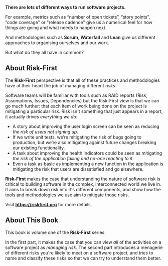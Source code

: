 
**There are lots of different ways to run software projects.**

For example, metrics such as “number of open tickets”, “story points”, “code coverage" or "release cadence" give us a numerical feel for how things are going and what needs to happen next.  

And methodologies such as **Scrum**, **Waterfall** and **Lean** give us different approaches to organising ourselves and our work.

But what do they all have in common?

## About Risk-First

The **Risk-First** perspective is that all of these practices and methodologies have at their heart the job of managing different _risks_.  

Software teams will be familiar with tools such as RAID reports (Risk, Assumptions, Issues, Dependencies) but the Risk-First view is that we can go much further: that each item of work being done on the project is mitigating a particular risk. Risk isn't something that just appears in a report, it actually drives _everything we do_:

- A story about improving the user login screen can be seen as reducing _the risk of users not signing up_.
- If we write unit tests, we’re mitigating the risk of bugs going to production, but we’re also mitigating against future changes breaking our existing functionality.
- A task about improving the health indicators could be seen as mitigating _the risk of the application failing and no-one reacting to it_.
- Even a task as basic as implementing a new function in the application is mitigating the risk that users are dissatisfied and go elsewhere.

**Risk-First** makes the case that understanding the nature of software risk is critical to building software in the complex, interconnected world we live in.  It aims to break down risk into it's different components, and show how the tools and methodologies we use aim to mitigate those risks.

Visit **https://riskfirst.org** for more details.

## About This Book

This book is volume one of the **Risk-First** series.  

In the first part, it makes the case that you can view _all_ of the activities on a software project as _managing risk_.  The second part introduces a menagerie of different risks you're likely to meet on a software project, and tries to name and classify these risks so that we can try to understand them better.




 